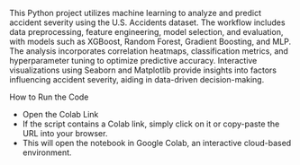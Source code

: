 This Python project utilizes machine learning to analyze and predict accident severity using the U.S. Accidents dataset. The workflow includes data preprocessing, feature engineering, model selection, and evaluation, with models such as XGBoost, Random Forest, Gradient Boosting, and MLP. The analysis incorporates correlation heatmaps, classification metrics, and hyperparameter tuning to optimize predictive accuracy. Interactive visualizations using Seaborn and Matplotlib provide insights into factors influencing accident severity, aiding in data-driven decision-making.

How to Run the Code
- Open the Colab Link
- If the script contains a Colab link, simply click on it or copy-paste the URL into your browser.
- This will open the notebook in Google Colab, an interactive cloud-based environment.
